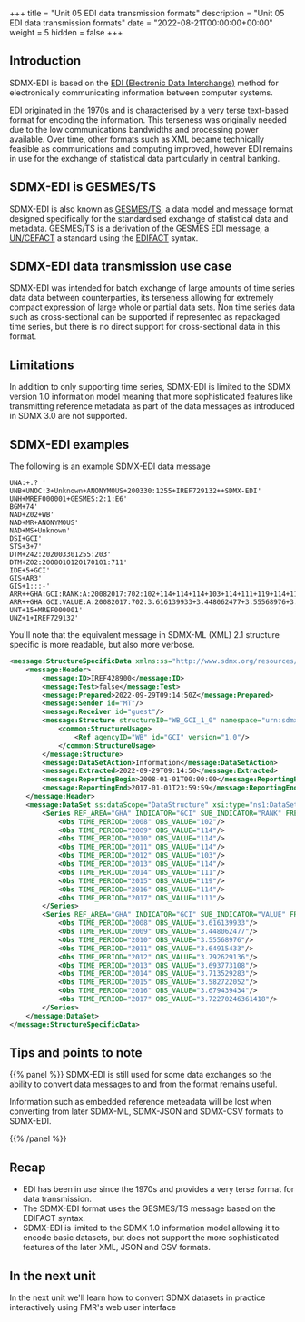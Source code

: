 +++
title = "Unit 05 EDI data transmission formats"
description = "Unit 05 EDI data transmission formats"
date = "2022-08-21T00:00:00+00:00"
weight = 5
hidden = false
+++

## Introduction
SDMX-EDI is based on the <a href="https://en.wikipedia.org/wiki/Electronic_data_interchange">EDI (Electronic Data Interchange)</a> method for electronically communicating information between computer systems.

EDI originated in the 1970s and is characterised by a very terse text-based format for encoding the information. This terseness was originally needed due to the low communications bandwidths and processing power available. Over time, other formats such as XML became technically feasible as communications and computing improved, however EDI remains in use for the exchange of statistical data particularly in central banking.

## SDMX-EDI is GESMES/TS
SDMX-EDI is also known as <a href="https://en.wikipedia.org/wiki/GESMES/TS">GESMES/TS</a>, a data model and message format designed specifically for the standardised exchange of statistical data and metadata. GESMES/TS is a derivation of the GESMES EDI message, a <a href="https://en.wikipedia.org/wiki/UN/CEFACT">UN/CEFACT</a> a standard using the <a href="https://en.wikipedia.org/wiki/EDIFACT">EDIFACT</a> syntax.

## SDMX-EDI data transmission use case
SDMX-EDI was intended for batch exchange of large amounts of time series data data between counterparties, its terseness allowing for extremely compact expression of large whole or partial data sets. Non time series data such as cross-sectional can be supported if represented as repackaged time series, but there is no direct support for cross-sectional data in this format.

## Limitations
In addition to only supporting time series, SDMX-EDI is limited to the SDMX version 1.0 information model meaning that more sophisticated features like transmitting reference metadata as part of the data messages as introduced in SDMX 3.0 are not supported.

## SDMX-EDI examples
The following is an example SDMX-EDI data message
```` plaintext
UNA:+.? '
UNB+UNOC:3+Unknown+ANONYMOUS+200330:1255+IREF729132++SDMX-EDI'
UNH+MREF000001+GESMES:2:1:E6'
BGM+74'
NAD+Z02+WB'
NAD+MR+ANONYMOUS'
NAD+MS+Unknown'
DSI+GCI'
STS+3+7'
DTM+242:202003301255:203'
DTM+Z02:2008010120170101:711'
IDE+5+GCI'
GIS+AR3'
GIS+1:::-'
ARR++GHA:GCI:RANK:A:20082017:702:102+114+114+114+103+114+111+119+114+111'
ARR++GHA:GCI:VALUE:A:20082017:702:3.616139933+3.448062477+3.55568976+3.64915433+3.792629136+3.693773108+3.713529283+3.582722052+3.679439434+3.7227024636142'
UNT+15+MREF000001'
UNZ+1+IREF729132'
````
You'll note that the equivalent message in SDMX-ML (XML) 2.1 structure specific is more readable, but also more verbose.
```` xml
<message:StructureSpecificData xmlns:ss="http://www.sdmx.org/resources/sdmxml/schemas/v2_1/data/structurespecific" xmlns:footer="http://www.sdmx.org/resources/sdmxml/schemas/v2_1/message/footer" xmlns:ns1="urn:sdmx:org.sdmx.infomodel.datastructure.Dataflow=WB:GCI(1.0):ObsLevelDim:TIME_PERIOD" xmlns:message="http://www.sdmx.org/resources/sdmxml/schemas/v2_1/message" xmlns:common="http://www.sdmx.org/resources/sdmxml/schemas/v2_1/common" xmlns:xsi="http://www.w3.org/2001/XMLSchema-instance" xsi:schemaLocation="http://www.sdmx.org/resources/sdmxml/schemas/v2_1/message https://registry.sdmx.org/schemas/v2_1/SDMXMessage.xsd urn:sdmx:org.sdmx.infomodel.datastructure.Dataflow=WB:GCI(1.0):ObsLevelDim:TIME_PERIOD https://demo11.metadatatechnology.com/FusionRegistry/ws/public/sdmxapi/rest/schema/dataflow/WB/GCI/1.0?format=sdmx-2.1">
	<message:Header>
		<message:ID>IREF428900</message:ID>
		<message:Test>false</message:Test>
		<message:Prepared>2022-09-29T09:14:50Z</message:Prepared>
		<message:Sender id="MT"/>
		<message:Receiver id="guest"/>
		<message:Structure structureID="WB_GCI_1_0" namespace="urn:sdmx:org.sdmx.infomodel.datastructure.Dataflow=WB:GCI(1.0):ObsLevelDim:TIME_PERIOD" dimensionAtObservation="TIME_PERIOD">
			<common:StructureUsage>
				<Ref agencyID="WB" id="GCI" version="1.0"/>
			</common:StructureUsage>
		</message:Structure>
		<message:DataSetAction>Information</message:DataSetAction>
		<message:Extracted>2022-09-29T09:14:50</message:Extracted>
		<message:ReportingBegin>2008-01-01T00:00:00</message:ReportingBegin>
		<message:ReportingEnd>2017-01-01T23:59:59</message:ReportingEnd>
	</message:Header>
	<message:DataSet ss:dataScope="DataStructure" xsi:type="ns1:DataSetType" ss:structureRef="WB_GCI_1_0">
		<Series REF_AREA="GHA" INDICATOR="GCI" SUB_INDICATOR="RANK" FREQ="A">
			<Obs TIME_PERIOD="2008" OBS_VALUE="102"/>
			<Obs TIME_PERIOD="2009" OBS_VALUE="114"/>
			<Obs TIME_PERIOD="2010" OBS_VALUE="114"/>
			<Obs TIME_PERIOD="2011" OBS_VALUE="114"/>
			<Obs TIME_PERIOD="2012" OBS_VALUE="103"/>
			<Obs TIME_PERIOD="2013" OBS_VALUE="114"/>
			<Obs TIME_PERIOD="2014" OBS_VALUE="111"/>
			<Obs TIME_PERIOD="2015" OBS_VALUE="119"/>
			<Obs TIME_PERIOD="2016" OBS_VALUE="114"/>
			<Obs TIME_PERIOD="2017" OBS_VALUE="111"/>
		</Series>
		<Series REF_AREA="GHA" INDICATOR="GCI" SUB_INDICATOR="VALUE" FREQ="A">
			<Obs TIME_PERIOD="2008" OBS_VALUE="3.616139933"/>
			<Obs TIME_PERIOD="2009" OBS_VALUE="3.448062477"/>
			<Obs TIME_PERIOD="2010" OBS_VALUE="3.55568976"/>
			<Obs TIME_PERIOD="2011" OBS_VALUE="3.64915433"/>
			<Obs TIME_PERIOD="2012" OBS_VALUE="3.792629136"/>
			<Obs TIME_PERIOD="2013" OBS_VALUE="3.693773108"/>
			<Obs TIME_PERIOD="2014" OBS_VALUE="3.713529283"/>
			<Obs TIME_PERIOD="2015" OBS_VALUE="3.582722052"/>
			<Obs TIME_PERIOD="2016" OBS_VALUE="3.679439434"/>
			<Obs TIME_PERIOD="2017" OBS_VALUE="3.72270246361418"/>
		</Series>
	</message:DataSet>
</message:StructureSpecificData>
````

## Tips and points to note
{{% panel %}}
SDMX-EDI is still used for some data exchanges so the ability to convert data messages to and from the format remains useful.

Information such as embedded reference meteadata will be lost when converting from later SDMX-ML, SDMX-JSON and SDMX-CSV formats to SDMX-EDI.

{{% /panel %}}

## Recap
- EDI has been in use since the 1970s and provides a very terse format for data transmission.
- The SDMX-EDI format uses the GESMES/TS message based on the EDIFACT syntax.
- SDMX-EDI is limited to the SDMX 1.0 information model allowing it to encode basic datasets, but does not support the more sophisticated features of the later XML, JSON and CSV formats.

## In the next unit
In the next unit we'll learn how to convert SDMX datasets in practice interactively using FMR's web user interface